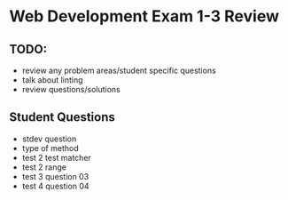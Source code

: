 # Web Development Exam 1-3 Review

## TODO:
- review any problem areas/student specific questions
- talk about linting
- review questions/solutions


## Student Questions
- stdev question
- type of method
- test 2 test matcher
- test 2 range
- test 3 question 03
- test 4 question 04